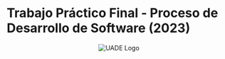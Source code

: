 # Trabajo Práctico Final - Proceso de Desarrollo de Software (2023)

<div style="text-align:center;">
  <img src="https://argentinaestudia.com/wp-content/uploads/2021/04/UADE_logo-300x214.png" alt="UADE Logo" />
</div>
